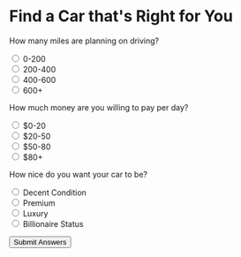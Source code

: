 # Find a Car that's Right for You

<p>How many miles are planning on driving?</p>
<input type="radio" id="0-200" value="a1" name="q1" class="answer">
<label for="0-200">0-200</label><br>
<input type="radio" id="200-400" value="a2" name="q1" class="answer">
<label for="200-400">200-400</label><br>
<input type="radio" id="400-600" value="a3" name="q1" class="answer">
<label for="400-600">400-600</label><br>
<input type="radio" id="600+" value="a4" name="q1" class="answer">
<label for="600+">600+</label><br>

<p>How much money are you willing to pay per day?</p>
<input type="radio" id="0-20" value="a1" name="q2" class="answer">
<label for="0-20">$0-20</label><br>
<input type="radio" id="20-50" value="a2" name="q2" class="answer">
<label for="20-50">$20-50</label><br>
<input type="radio" id="50-80" value="a3" name="q2" class="answer">
<label for="50-80">$50-80</label><br>
<input type="radio" id="80+" value="a4" name="q2" class="answer">
<label for="80-100">$80+</label><br>

<p>How nice do you want your car to be?</p>
<input type="radio" id="decent" value="a1" name="q3" class="answer">
<label for="decent">Decent Condition</label><br>
<input type="radio" id="premium" value="a2" name="q3" class="answer">
<label for="premium">Premium</label><br>
<input type="radio" id="luxury" value="a3" name="q3" class="answer">
<label for="luxury">Luxury</label><br>
<input type="radio" id="billionaire" value="a4" name="q3" class="answer">
<label for="billionaire">Billionaire Status</label><br>

<script>
    function survey() {
        function calculateAnswers() {
            var a1score = 0;
            var a2score = 0;
            var a3score = 0;
            var a4score = 0;
    
            var userAnswers = document.getElementsByClassName("answer");
            for (var i=0; i<userAnswers.length; i++) {
                if (userAnswers[i].checked) {
                    if (userAnswers[i].value == "a1") {
                        a1score = a1score + 1;
                    }
                    if (userAnswers[i].value == "a2") {
                        a2score = a2score + 1;
                    }
                    if (userAnswers[i].value == "a3") {
                        a3score = a3score + 1;
                    }
                    if (userAnswers[i].value == "a4") {
                        a4score = a4score + 1;
                    }
                } 
            }
            return {
                a1score: a1score,
                a2score: a2score,
                a3score: a3score,
                a4score: a4score
            };
        }
        var answers = calculateAnswers();
        var a1score = answers.a1score;
        var a2score = answers.a2score;
        var a3score = answers.a3score;
        var a4score = answers.a4score;
    
        var maxScore = Math.max(a1score, a2score, a3score, a4score);
        var results = document.getElementById("result");
        if (a1score == maxScore) {
            results.innerHTML = "A1 Max test";
        }
        if (a2score == maxScore) {
            results.innerHTML = "A2 Max Test";
        }
        if (a3score == maxScore) {
            results.innerHTML = "A3 Max Test";
        }
        if (a4score == maxScore) {
            results.innerHTML = "A4 Max Test";
        }
    }
</script>

<button onclick="survey()">Submit Answers</button>

<p id="result"></p>
